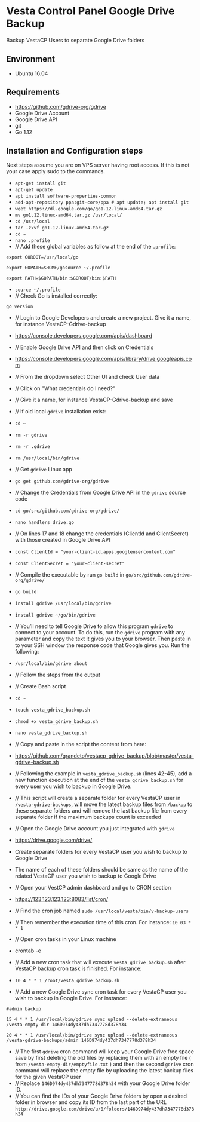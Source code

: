 # Vesta Control Panel Google Drive Backup
Backup VestaCP Users to separate Google Drive folders

## Environment

- Ubuntu 16.04

## Requirements

- https://github.com/gdrive-org/gdrive
- Google Drive Account
- Google Drive API
- git
- Go 1.12

## Installation and Configuration steps

Next steps assume you are on VPS server having root access.
If this is not your case apply sudo to the commands.

- `apt-get install git`
- `apt-get update`
- `apt install software-properties-common`
- `add-apt-repository ppa:git-core/ppa # apt update; apt install git`
- `wget https://dl.google.com/go/go1.12.linux-amd64.tar.gz`
- `mv go1.12.linux-amd64.tar.gz /usr/local/`
- `cd /usr/local`
- `tar -zxvf go1.12.linux-amd64.tar.gz`
- `cd ~`
- `nano .profile`
- // Add these global variables as follow at the end of the `.profile`:

`export GOROOT=/usr/local/go`

`export GOPATH=$HOME/gosource ~/.profile`

`export PATH=$GOPATH/bin:$GOROOT/bin:$PATH`

- `source ~/.profile`
- // Check Go is installed correctly:

`go version`

- // Login to Google Developers and create a new project. Give it a name, for instance VestaCP-Gdrive-backup 
- https://console.developers.google.com/apis/dashboard
- // Enable Google Drive API and then click on Credentials
- https://console.developers.google.com/apis/library/drive.googleapis.com
- // From the dropdown select Other UI and check User data
- // Click on "What credentials do I need?"
- // Give it a name, for instance VestaCP-Gdrive-backup and save



- // If old local `gdrive` installation exist:
- `cd ~`
- `rm -r gdrive`
- `rm -r .gdrive`
- `rm /usr/local/bin/gdrive`

- // Get `gdrive` Linux app
- `go get github.com/gdrive-org/gdrive`
- // Change the Credentials from Google Drive API in the `gdrive` source code
- `cd go/src/github.com/gdrive-org/gdrive/`
- `nano handlers_drive.go`
- // On lines 17 and 18 change the credentials (ClientId and ClientSecret) with those created in Google Drive API
- `const ClientId = "your-client-id.apps.googleusercontent.com"`
- `const ClientSecret = "your-client-secret"`

- // Compile the executable by run `go build` in `go/src/github.com/gdrive-org/gdrive/`
- `go build`
- `install gdrive /usr/local/bin/gdrive`
- `install gdrive ~/go/bin/gdrive`

- // You’ll need to tell Google Drive to allow this program `gdrive` to connect to your account. To do this, run the `gdrive` program with any parameter and copy the text it gives you to your browser. Then paste in to your SSH window the response code that Google gives you. Run the following:
- `/usr/local/bin/gdrive about`
- // Follow the steps from the output

- // Create Bash script
- `cd ~`
- `touch vesta_gdrive_backup.sh`
- `chmod +x vesta_gdrive_backup.sh`
- `nano vesta_gdrive_backup.sh`
- // Copy and paste in the script the content from here:
- https://github.com/grandeto/vestacp_gdrive_backup/blob/master/vesta-gdrive-backup.sh
- // Following the example in `vesta_gdrive_backup.sh` (lines 42-45), add a new function execution at the end of the `vesta_gdrive_backup.sh` for every user you wish to backup in Google Drive.
- // This script will create a separate folder for every VestaCP user in `/vesta-gdrive-backups`, will move the latest backup files from `/backup` to these separate folders and will remove the last backup file from every separate folder if the maximum backups count is exceeded

- // Open the Google Drive account you just integrated with `gdrive`
- https://drive.google.com/drive/
- Create separate folders for every VestaCP user you wish to backup to Google Drive
- The name of each of these folders should be same as the name of the related VestaCP user you wish to backup to Google Drive

- // Open your VestCP admin dashboard and go to CRON section
- https://123.123.123.123:8083/list/cron/
- // Find the cron job named `sudo /usr/local/vesta/bin/v-backup-users`
- // Then remember the execution time of this cron. For instance: `10 03 * * 1`
- // Open cron tasks in your Linux machine
- crontab -e
- // Add a new cron task that will execute `vesta_gdrive_backup.sh` after VestaCP backup cron task is finished. For instance:
- `10 4 * * 1 /root/vesta_gdrive_backup.sh`
- // Add a new Google Drive sync cron task for every VestaCP user you wish to backup in Google Drive. For instance:

`#admin backup`

`15 4 * * 1 /usr/local/bin/gdrive sync upload --delete-extraneous /vesta-empty-dir 146D974dy437dh7347778d378h34`

`20 4 * * 1 /usr/local/bin/gdrive sync upload --delete-extraneous /vesta-gdrive-backups/admin 146D974dy437dh7347778d378h34`

- // The first `gdrive` cron command will keep your Google Drive free space save by first deleting the old files by replacing them with an empty file ( from `/vesta-empty-dir/emptyfile.txt` ) and then the second `gdrive` cron command will replace the empty file by uploading the latest backup files for the given VestaCP user
- // Replace `146D974dy437dh7347778d378h34` with your Google Drive folder ID. 
- // You can find the IDs of your Google Drive folders by open a desired folder in browser and copy its ID from the last part of the URL `http://drive.google.com/drive/u/0/folders/146D974dy437dh7347778d378h34`


